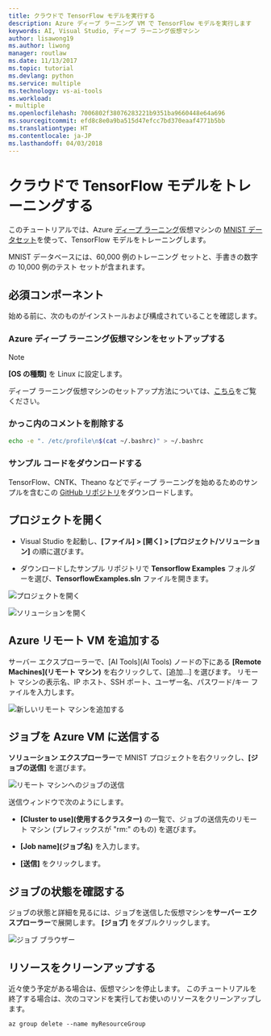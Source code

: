 ```yaml
---
title: クラウドで TensorFlow モデルを実行する
description: Azure ディープ ラーニング VM で TensorFlow モデルを実行します
keywords: AI, Visual Studio, ディープ ラーニング仮想マシン
author: lisawong19
ms.author: liwong
manager: routlaw
ms.date: 11/13/2017
ms.topic: tutorial
ms.devlang: python
ms.service: multiple
ms.technology: vs-ai-tools
ms.workload:
- multiple
ms.openlocfilehash: 7006802f38076283221b9351ba9660448e64a696
ms.sourcegitcommit: efd8c8e0a9ba515d47efcc7bd370eaaf4771b5bb
ms.translationtype: HT
ms.contentlocale: ja-JP
ms.lasthandoff: 04/03/2018
---
```

# <a name="train-a-tensorflow-model-in-the-cloud"></a>クラウドで TensorFlow モデルをトレーニングする

このチュートリアルでは、Azure [ディープ ラーニング](https://docs.microsoft.com/azure/machine-learning/data-science-virtual-machine/deep-learning-dsvm-overview)仮想マシンの [MNIST データセット](http://yann.lecun.com/exdb/mnist/)を使って、TensorFlow モデルをトレーニングします。

MNIST データベースには、60,000 例のトレーニング セットと、手書きの数字の 10,000 例のテスト セットが含まれます。

## <a name="prerequisites"></a>必須コンポーネント
始める前に、次のものがインストールおよび構成されていることを確認します。

### <a name="setup-azure-deep-learning-virtual-machine"></a>Azure ディープ ラーニング仮想マシンをセットアップする

> [!NOTE]
> **[OS の種類]** を Linux に設定します。

ディープ ラーニング仮想マシンのセットアップ方法については、[こちら](https://docs.microsoft.com/azure/machine-learning/data-science-virtual-machine/provision-deep-learning-dsvm)をご覧ください。

### <a name="remove-comment-in-parens"></a>かっこ内のコメントを削除する

```bash
echo -e ". /etc/profile\n$(cat ~/.bashrc)" > ~/.bashrc
```

### <a name="download-sample-code"></a>サンプル コードをダウンロードする

TensorFlow、CNTK、Theano などでディープ ラーニングを始めるためのサンプルを含むこの [GitHub リポジトリ](https://github.com/Microsoft/samples-for-ai)をダウンロードします。

## <a name="open-project"></a>プロジェクトを開く

- Visual Studio を起動し、**[ファイル] > [開く] > [プロジェクト/ソリューション]** の順に選びます。

- ダウンロードしたサンプル リポジトリで **Tensorflow Examples** フォルダーを選び、**TensorflowExamples.sln** ファイルを開きます。

![プロジェクトを開く](media\tensorflow-local\open-project.png)

![ソリューションを開く](media\tensorflow-local\open-solution.png)

## <a name="add-azure-remote-vm"></a>Azure リモート VM を追加する

サーバー エクスプローラーで、[AI Tools]\(AI Tools\) ノードの下にある **[Remote Machines]\(リモート マシン\)** を右クリックして、[追加…] を選びます。 リモート マシンの表示名、IP ホスト、SSH ポート、ユーザー名、パスワード/キー ファイルを入力します。

![新しいリモート マシンを追加する](media\tensorflow-vm\add-remote-vm.png)

## <a name="submit-job-to-azure-vm"></a>ジョブを Azure VM に送信する
**ソリューション エクスプローラー**で MNIST プロジェクトを右クリックし、**[ジョブの送信]** を選びます。

![リモート マシンへのジョブの送信](media\tensorflow-vm\job-submission.png)

送信ウィンドウで次のようにします。

- **[Cluster to use]\(使用するクラスター\)** の一覧で、ジョブの送信先のリモート マシン (プレフィックスが "rm:" のもの) を選びます。

- **[Job name]\(ジョブ名\)** を入力します。

- **[送信]** をクリックします。

## <a name="check-status-of-job"></a>ジョブの状態を確認する
ジョブの状態と詳細を見るには、ジョブを送信した仮想マシンを**サーバー エクスプローラー**で展開します。 **[ジョブ]** をダブルクリックします。

![ジョブ ブラウザー](media\tensorflow-vm\job-browser.png)

## <a name="clean-up-resources"></a>リソースをクリーンアップする

近々使う予定がある場合は、仮想マシンを停止します。 このチュートリアルを終了する場合は、次のコマンドを実行してお使いのリソースをクリーンアップします。

```azurecli-interactive
az group delete --name myResourceGroup
```
